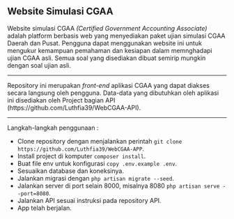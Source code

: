 ## Website Simulasi CGAA
Website simulasi CGAA <i>(Certified Government Accounting Associate)</i> adalah platform berbasis web yang menyediakan paket ujian simulasi CGAA Daerah dan Pusat. Pengguna dapat menggunakan website ini untuk mengukur kemampuan pemahaman dan kesiapan dalam memnghadapi ujian CGAA asli. Semua soal yang disediakan dibuat semirip mungkin dengan soal ujian asli. 
<hr>
Repository ini merupakan <i>front-end</i> aplikasi CGAA yang dapat diakses secara langsung oleh pengguna. Data-data yang dibutuhkan oleh aplikasi ini disediakan oleh Project bagian API (https://github.com/Luthfia39/WebCGAA-API).
<hr>

Langkah-langkah penggunaan :
- Clone repository dengan menjalankan perintah `git clone https://github.com/Luthfia39/WebCGAA-APP`.
- Install project di komputer `composer install`.
- Buat file env untuk konfigurasi `copy .env.example .env`.
- Sesuaikan database dan koneksinya.
- Jalankan migrasi dengan `php artisan migrate --seed`.
- Jalankan server di port selain 8000, misalnya 8080 `php artisan serve --port=8080`.
- Jalankan API sesuai instruksi pada repository API.
- App telah berjalan.

